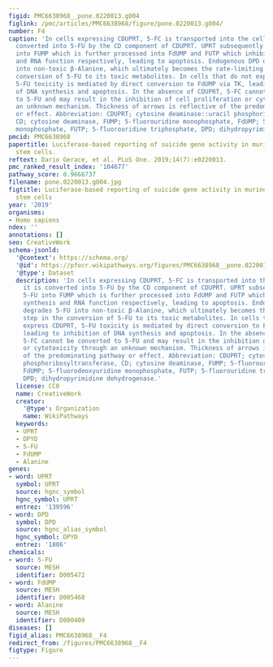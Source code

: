 ```yaml
---
figid: PMC6638968__pone.0220013.g004
figlink: /pmc/articles/PMC6638968/figure/pone.0220013.g004/
number: F4
caption: 'In cells expressing CDUPRT, 5-FC is transported into the cell where it is
  converted into 5-FU by the CD component of CDUPRT. UPRT subsequently converts 5-FU
  into FUMP which is further processed into FdUMP and FUTP which inhibit DNA synthesis
  and RNA function respectively, leading to apoptosis. Endogenous DPD degrades 5-FU
  into non-toxic β-Alanine, which ultimately becomes the rate-limiting step in the
  conversion of 5-FU to its toxic metabolites. In cells that do not express CDUPRT,
  5-FU toxicity is mediated by direct conversion to FdUMP via TK, leading to inhibition
  of DNA synthesis and apoptosis. In the absence of CDUPRT, 5-FC cannot be converted
  to 5-FU and may result in the inhibition of cell proliferation or cytotoxicity through
  an unknown mechanism. Thickness of arrows is reflective of the predominating pathway
  or effect. Abbreviation: CDUPRT; cytosine deaminase::uracil phosphoribosyltransferase,
  CD; cytosine deaminase, FUMP; 5-fluorouridine monophosphate, FdUMP; 5-fluorodeoxyuridine
  monophosphate, FUTP; 5-fluorouridine triphosphate, DPD; dihydropyrimidine dehydrogenase.'
pmcid: PMC6638968
papertitle: Luciferase-based reporting of suicide gene activity in murine mesenchymal
  stem cells.
reftext: Dario Gerace, et al. PLoS One. 2019;14(7):e0220013.
pmc_ranked_result_index: '104677'
pathway_score: 0.9666737
filename: pone.0220013.g004.jpg
figtitle: Luciferase-based reporting of suicide gene activity in murine mesenchymal
  stem cells
year: '2019'
organisms:
- Homo sapiens
ndex: ''
annotations: []
seo: CreativeWork
schema-jsonld:
  '@context': https://schema.org/
  '@id': https://pfocr.wikipathways.org/figures/PMC6638968__pone.0220013.g004.html
  '@type': Dataset
  description: 'In cells expressing CDUPRT, 5-FC is transported into the cell where
    it is converted into 5-FU by the CD component of CDUPRT. UPRT subsequently converts
    5-FU into FUMP which is further processed into FdUMP and FUTP which inhibit DNA
    synthesis and RNA function respectively, leading to apoptosis. Endogenous DPD
    degrades 5-FU into non-toxic β-Alanine, which ultimately becomes the rate-limiting
    step in the conversion of 5-FU to its toxic metabolites. In cells that do not
    express CDUPRT, 5-FU toxicity is mediated by direct conversion to FdUMP via TK,
    leading to inhibition of DNA synthesis and apoptosis. In the absence of CDUPRT,
    5-FC cannot be converted to 5-FU and may result in the inhibition of cell proliferation
    or cytotoxicity through an unknown mechanism. Thickness of arrows is reflective
    of the predominating pathway or effect. Abbreviation: CDUPRT; cytosine deaminase::uracil
    phosphoribosyltransferase, CD; cytosine deaminase, FUMP; 5-fluorouridine monophosphate,
    FdUMP; 5-fluorodeoxyuridine monophosphate, FUTP; 5-fluorouridine triphosphate,
    DPD; dihydropyrimidine dehydrogenase.'
  license: CC0
  name: CreativeWork
  creator:
    '@type': Organization
    name: WikiPathways
  keywords:
  - UPRT
  - DPYD
  - 5-FU
  - FdUMP
  - Alanine
genes:
- word: UPRT
  symbol: UPRT
  source: hgnc_symbol
  hgnc_symbol: UPRT
  entrez: '139596'
- word: DPD
  symbol: DPD
  source: hgnc_alias_symbol
  hgnc_symbol: DPYD
  entrez: '1806'
chemicals:
- word: 5-FU
  source: MESH
  identifier: D005472
- word: FdUMP
  source: MESH
  identifier: D005468
- word: Alanine
  source: MESH
  identifier: D000409
diseases: []
figid_alias: PMC6638968__F4
redirect_from: /figures/PMC6638968__F4
figtype: Figure
---
```

